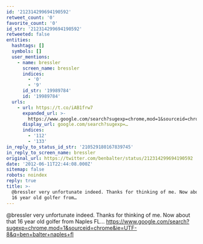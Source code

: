 ```yaml
---
id: '212314299694190592'
retweet_count: '0'
favorite_count: '0'
id_str: '212314299694190592'
retweeted: false
entities:
  hashtags: []
  symbols: []
  user_mentions:
    - name: bressler
      screen_name: bressler
      indices:
        - '0'
        - '9'
      id_str: '19989784'
      id: '19989784'
  urls:
    - url: https://t.co/iAB1frw7
      expanded_url: >-
        https://www.google.com/search?sugexp=chrome,mod=1&sourceid=chrome&ie=UTF-8&q=ben+balter+naples+fl
      display_url: google.com/search?sugexp=…
      indices:
        - '112'
        - '133'
in_reply_to_status_id_str: '210529180167839745'
in_reply_to_screen_name: bressler
original_url: https://twitter.com/benbalter/status/212314299694190592
date: '2012-06-11T22:44:08.000Z'
sitemap: false
robots: noindex
reply: true
title: >-
  @bressler very unfortunate indeed. Thanks for thinking of me. Now about that
  16 year old golfer from…
---
```


@bressler very unfortunate indeed. Thanks for thinking of me. Now about that 16 year old golfer from Naples FL… https://www.google.com/search?sugexp=chrome,mod=1&sourceid=chrome&ie=UTF-8&q=ben+balter+naples+fl